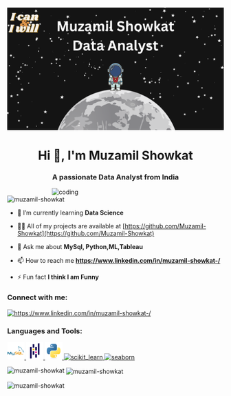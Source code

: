 ![logo](https://github.com/Muzamil-Showkat/Muzamil-Showkat/blob/main/Github%20Baner.png)
<h1 align="center">Hi 👋, I'm Muzamil Showkat</h1>
<h3 align="center">A passionate Data Analyst from India</h3>

<img align="right" alt="coding" width="400" src="https://user-images.githubusercontent.com/55389276/140866485-8fb1c876-9a8f-4d6a-98dc-08c4981eaf70.gif">

<p align="left"> <img src="https://komarev.com/ghpvc/?username=muzamil-showkat&label=Profile%20views&color=0e75b6&style=flat" alt="muzamil-showkat" /> </p>

- 🌱 I’m currently learning **Data Science**

- 👨‍💻 All of my projects are available at [https://github.com/Muzamil-Showkat](https://github.com/Muzamil-Showkat)

- 💬 Ask me about **MySql, Python,ML,Tableau**

- 📫 How to reach me **https://www.linkedin.com/in/muzamil-showkat-/**

- ⚡ Fun fact **I think I am Funny**

<h3 align="left">Connect with me:</h3>
<p align="left">
<a href="https://linkedin.com/in/https://www.linkedin.com/in/muzamil-showkat-/" target="blank"><img align="center" src="https://raw.githubusercontent.com/rahuldkjain/github-profile-readme-generator/master/src/images/icons/Social/linked-in-alt.svg" alt="https://www.linkedin.com/in/muzamil-showkat-/" height="30" width="40" /></a>
</p>

<h3 align="left">Languages and Tools:</h3>
<p align="left"> <a href="https://www.mysql.com/" target="_blank" rel="noreferrer"> <img src="https://raw.githubusercontent.com/devicons/devicon/master/icons/mysql/mysql-original-wordmark.svg" alt="mysql" width="40" height="40"/> </a> <a href="https://pandas.pydata.org/" target="_blank" rel="noreferrer"> <img src="https://raw.githubusercontent.com/devicons/devicon/2ae2a900d2f041da66e950e4d48052658d850630/icons/pandas/pandas-original.svg" alt="pandas" width="40" height="40"/> </a> <a href="https://www.python.org" target="_blank" rel="noreferrer"> <img src="https://raw.githubusercontent.com/devicons/devicon/master/icons/python/python-original.svg" alt="python" width="40" height="40"/> </a> <a href="https://scikit-learn.org/" target="_blank" rel="noreferrer"> <img src="https://upload.wikimedia.org/wikipedia/commons/0/05/Scikit_learn_logo_small.svg" alt="scikit_learn" width="40" height="40"/> </a> <a href="https://seaborn.pydata.org/" target="_blank" rel="noreferrer"> <img src="https://seaborn.pydata.org/_images/logo-mark-lightbg.svg" alt="seaborn" width="40" height="40"/> </a> </p>

<p><img align="left" src="https://github-readme-stats.vercel.app/api/top-langs?username=muzamil-showkat&show_icons=true&locale=en&layout=compact" alt="muzamil-showkat" /></p>

<p>&nbsp;<img align="center" src="https://github-readme-stats.vercel.app/api?username=muzamil-showkat&show_icons=true&locale=en" alt="muzamil-showkat" /></p>

<p><img align="center" src="https://github-readme-streak-stats.herokuapp.com/?user=muzamil-showkat&" alt="muzamil-showkat" /></p>
